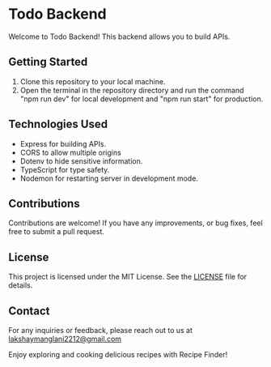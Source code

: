 # Todo Backend

Welcome to Todo Backend! This backend allows you to build APIs.

<!-- ## Live Demo

Check out the live demo of Todo on Netlify: [Todo Live Demo](https://your-link) -->

<!-- ## Frontend Repository

Check out the frontend repository for this project on Github: [Todo Reopsitory](https://github.com/your-link) -->

## Getting Started

1. Clone this repository to your local machine.
2. Open the terminal in the repository directory and run the command "npm run dev" for local development and "npm run start" for production.

## Technologies Used

- Express for building APIs.
- CORS to allow multiple origins
- Dotenv to hide sensitive information.
- TypeScript for type safety.
- Nodemon for restarting server in development mode.

## Contributions

Contributions are welcome! If you have any improvements, or bug fixes, feel free to submit a pull request.

## License

This project is licensed under the MIT License. See the [LICENSE](./LICENSE) file for details.

## Contact

For any inquiries or feedback, please reach out to us at [lakshaymanglani2212@gmail.com](mailto:lakshaymanglani2212@gmail.com)

Enjoy exploring and cooking delicious recipes with Recipe Finder!
